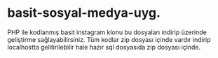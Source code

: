 # basit-sosyal-medya-uyg.
PHP ile kodlanmış basit instagram klonu bu dosyaları indirip üzerinde geliştirme sağlayabilirsiniz.
Tüm kodlar zip dosyası içinde vardır indirip localhostta gelitirilebilir hale hazır sql dosyasıda zip dosyası içinde.
